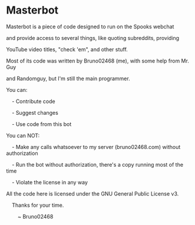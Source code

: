 Masterbot
=========

Masterbot is a piece of code designed to run on the Spooks webchat

and provide access to several things, like quoting subreddits, providing

YouTube video titles, "check 'em", and other stuff.

Most of its code was written by Bruno02468 (me), with some help from Mr. Guy

and Randomguy, but I'm still the main programmer.




You can:

&nbsp; &nbsp; - Contribute code

&nbsp; &nbsp; - Suggest changes

&nbsp; &nbsp; - Use code from this bot

You can NOT:

&nbsp; &nbsp; - Make any calls whatsoever to my server (bruno02468.com) without authorization

&nbsp; &nbsp; - Run the bot without authorization, there's a copy running most of the time

&nbsp; &nbsp; - Violate the license in any way




All the code here is licensed under the GNU General Public License v3.






&nbsp; &nbsp; Thanks for your time.




&nbsp; &nbsp; &nbsp; &nbsp; ~ Bruno02468
